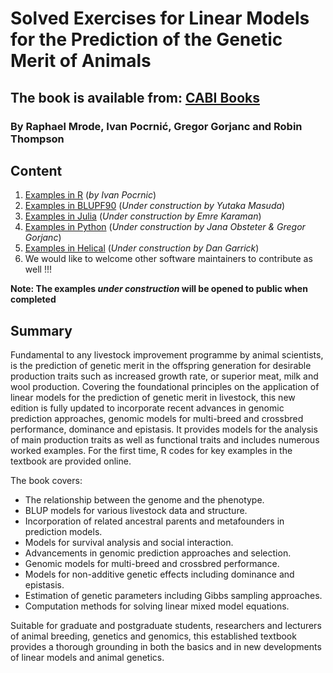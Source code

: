 # Solved Exercises for Linear Models for the Prediction of the Genetic Merit of Animals
## The book is available from: [CABI Books](https://www.cabidigitallibrary.org/doi/book/10.1079/9781800620506.0000)
### By Raphael Mrode, Ivan Pocrnić, Gregor Gorjanc and Robin Thompson 



## Content
1. [Examples in R](https://github.com/MrodesBook/Examples_R) (_by Ivan Pocrnic_)
2. [Examples in BLUPF90](https://github.com/MrodesBook/Examples_BLUPF90) (_Under construction by Yutaka Masuda_)
3. [Examples in Julia](https://github.com/MrodesBook/Examples_Julia) (_Under construction by Emre Karaman_)
4. [Examples in Python](https://github.com/MrodesBook/Examples_Python) (_Under construction by Jana Obsteter & Gregor Gorjanc_)
5. [Examples in Helical](https://github.com/MrodesBook/Examples_Helical) (_Under construction by Dan Garrick_)
6. We would like to welcome other software maintainers to contribute as well !!!

**Note: The examples _under construction_ will be opened to public when completed**

## Summary
Fundamental to any livestock improvement programme by animal scientists, is the prediction of genetic merit in the offspring generation for desirable production traits such as increased growth rate, or superior meat, milk and wool production. Covering the foundational principles on the application of linear models for the prediction of genetic merit in livestock, this new edition is fully updated to incorporate recent advances in genomic prediction approaches, genomic models for multi-breed and crossbred performance, dominance and epistasis. It provides models for the analysis of main production traits as well as functional traits and includes numerous worked examples. For the first time, R codes for key examples in the textbook are provided online.

The book covers:

- The relationship between the genome and the phenotype.
- BLUP models for various livestock data and structure.
- Incorporation of related ancestral parents and metafounders in prediction models.
- Models for survival analysis and social interaction.
- Advancements in genomic prediction approaches and selection.
- Genomic models for multi-breed and crossbred performance.
- Models for non-additive genetic effects including dominance and epistasis.
- Estimation of genetic parameters including Gibbs sampling approaches.
- Computation methods for solving linear mixed model equations.

Suitable for graduate and postgraduate students, researchers and lecturers of animal breeding, genetics and genomics, this established textbook provides a thorough grounding in both the basics and in new developments of linear models and animal genetics.


